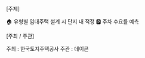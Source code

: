 [주제]



🏠 유형별 임대주택 설계 시 단지 내 적정 🅿️ 주차 수요를 예측


[주최 / 주관]



﻿﻿주최 : ﻿﻿﻿﻿﻿﻿﻿﻿﻿﻿﻿﻿﻿﻿﻿﻿﻿﻿﻿﻿﻿﻿﻿한국토지주택공사
주관 : 데이콘
